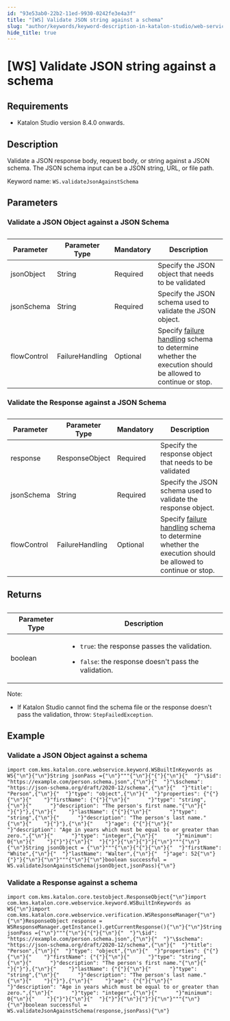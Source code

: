 ```yaml
---
id: "93e53ab0-22b2-11ed-9930-0242fe3e4a3f"
title: "[WS] Validate JSON string against a schema"
slug: "author/keywords/keyword-description-in-katalon-studio/web-service-keywords/ws-validate-json-string-against-a-schema"
hide_title: true
---
```


# <a id="id" class="anchor_top_offset"/><a id="ariaid-title1" class="anchor_top_offset"/>[WS] Validate JSON string against a schema


## Requirements

<div xmlns="http://www.w3.org/1999/xhtml" className="p"><ul className="ul"><li className="li"><p className="p">Katalon Studio version 8.4.0 onwards.</p></li></ul></div>

## <a id="id_1" class="anchor_top_offset"/>Description

<p xmlns="http://www.w3.org/1999/xhtml" className="p">Validate a JSON response body, request body, or string against a JSON schema. The JSON schema input can be a JSON string, URL, or file path.</p> 
<p xmlns="http://www.w3.org/1999/xhtml" className="p">Keyword name: <code className="ph codeph">WS.validateJsonAgainstSchema</code></p> 
    

## <a id="id_2" class="anchor_top_offset"/>Parameters

    
          

### <a id="id_3" class="anchor_top_offset"/>Validate a JSON Object against a JSON Schema

<table xmlns="http://www.w3.org/1999/xhtml" className="table"><caption /><thead className="thead"><tr className><th className="entry anchor_top_offset" id="id_3__entry__1">Parameter</th><th className="entry anchor_top_offset" id="id_3__entry__2">Parameter Type</th><th className="entry anchor_top_offset" id="id_3__entry__3">Mandatory</th><th className="entry anchor_top_offset" id="id_3__entry__4">Description</th></tr></thead><tbody className="tbody"><tr className><td className="entry" headers="id_3__entry__1 id_3__entry__2 id_3__entry__3 id_3__entry__4 ">jsonObject</td><td className="entry" headers="id_3__entry__1 id_3__entry__2 id_3__entry__3 id_3__entry__4 ">String</td><td className="entry" headers="id_3__entry__1 id_3__entry__2 id_3__entry__3 id_3__entry__4 ">Required</td><td className="entry" headers="id_3__entry__1 id_3__entry__2 id_3__entry__3 id_3__entry__4 ">Specify the JSON object that needs to be validated</td></tr><tr className><td className="entry" headers="id_3__entry__1 id_3__entry__2 id_3__entry__3 id_3__entry__4 ">jsonSchema</td><td className="entry" headers="id_3__entry__1 id_3__entry__2 id_3__entry__3 id_3__entry__4 ">String</td><td className="entry" headers="id_3__entry__1 id_3__entry__2 id_3__entry__3 id_3__entry__4 ">Required</td><td className="entry" headers="id_3__entry__1 id_3__entry__2 id_3__entry__3 id_3__entry__4 ">Specify the JSON schema used to validate the JSON object.</td></tr><tr className><td className="entry" headers="id_3__entry__1 id_3__entry__2 id_3__entry__3 id_3__entry__4 ">flowControl</td><td className="entry" headers="id_3__entry__1 id_3__entry__2 id_3__entry__3 id_3__entry__4 ">FailureHandling</td><td className="entry" headers="id_3__entry__1 id_3__entry__2 id_3__entry__3 id_3__entry__4 ">Optional</td><td className="entry" headers="id_3__entry__1 id_3__entry__2 id_3__entry__3 id_3__entry__4 ">Specify <a className="xref" href="/docs/maintenance/configure-failure-handling-settings-in-katalon-studio">failure           handling</a> schema to determine whether the execution should be         allowed to continue or stop.</td></tr></tbody></table> 

### <a id="id_4" class="anchor_top_offset"/>Validate the Response against a JSON Schema

<table xmlns="http://www.w3.org/1999/xhtml" className="table"><caption /><thead className="thead"><tr className><th className="entry anchor_top_offset" id="id_4__entry__1">Parameter</th><th className="entry anchor_top_offset" id="id_4__entry__2">Parameter Type</th><th className="entry anchor_top_offset" id="id_4__entry__3">Mandatory</th><th className="entry anchor_top_offset" id="id_4__entry__4">Description</th></tr></thead><tbody className="tbody"><tr className><td className="entry" headers="id_4__entry__1 id_4__entry__2 id_4__entry__3 id_4__entry__4 ">response</td><td className="entry" headers="id_4__entry__1 id_4__entry__2 id_4__entry__3 id_4__entry__4 ">ResponseObject</td><td className="entry" headers="id_4__entry__1 id_4__entry__2 id_4__entry__3 id_4__entry__4 ">Required</td><td className="entry" headers="id_4__entry__1 id_4__entry__2 id_4__entry__3 id_4__entry__4 ">Specify the response object that needs to be validated</td></tr><tr className><td className="entry" headers="id_4__entry__1 id_4__entry__2 id_4__entry__3 id_4__entry__4 ">jsonSchema</td><td className="entry" headers="id_4__entry__1 id_4__entry__2 id_4__entry__3 id_4__entry__4 ">String</td><td className="entry" headers="id_4__entry__1 id_4__entry__2 id_4__entry__3 id_4__entry__4 ">Required</td><td className="entry" headers="id_4__entry__1 id_4__entry__2 id_4__entry__3 id_4__entry__4 ">Specify the JSON schema used to validate the response object.</td></tr><tr className><td className="entry" headers="id_4__entry__1 id_4__entry__2 id_4__entry__3 id_4__entry__4 ">flowControl</td><td className="entry" headers="id_4__entry__1 id_4__entry__2 id_4__entry__3 id_4__entry__4 ">FailureHandling</td><td className="entry" headers="id_4__entry__1 id_4__entry__2 id_4__entry__3 id_4__entry__4 ">Optional</td><td className="entry" headers="id_4__entry__1 id_4__entry__2 id_4__entry__3 id_4__entry__4 ">Specify <a className="xref" href="/docs/maintenance/configure-failure-handling-settings-in-katalon-studio">failure handling</a> schema to determine whether the execution should be allowed to continue or stop.</td></tr></tbody></table> 

## <a id="id_5" class="anchor_top_offset"/>Returns

<table xmlns="http://www.w3.org/1999/xhtml" className="table"><caption /><colgroup><col style={{width: '100%'}} /><col /></colgroup><thead className="thead"><tr className><th className="entry anchor_top_offset" id="id_5__entry__1">Parameter Type</th><th className="entry anchor_top_offset" id="id_5__entry__2">Description</th></tr></thead><tbody className="tbody"><tr className><td className="entry" headers="id_5__entry__1 id_5__entry__2 ">boolean</td><td className="entry" headers="id_5__entry__1 id_5__entry__2 "><ul className="ul"><li className="li"><code className="ph codeph">true</code>: the response passes the validation.</li><li className="li"><p className="p"><code className="ph codeph">false</code>: the response doesn't pass the validation.</p></li></ul></td></tr></tbody></table> 
<div xmlns="http://www.w3.org/1999/xhtml" className="note note note_note"><span className="note__title">Note:</span> <ul className="ul"><li className="li"><p className="p">If Katalon Studio cannot find the schema file or the response doesn't pass the validation, throw: <code className="ph codeph">StepFailedException</code>.</p></li></ul></div>

## <a id="concept-2382" class="anchor_top_offset"/>Example


### <a id="id_7" class="anchor_top_offset"/>Validate a JSON Object against a schema

<pre xmlns="http://www.w3.org/1999/xhtml" className="pre codeblock"><code>import com.kms.katalon.core.webservice.keyword.WSBuiltInKeywords as WS{"\n"}{"\n"}String jsonPass ={"\n"}"""{"\n"}{"{"}{"\n"}{"  "}"\$id": "https://example.com/person.schema.json",{"\n"}{"  "}"\$schema": "https://json-schema.org/draft/2020-12/schema",{"\n"}{"  "}"title": "Person",{"\n"}{"  "}"type": "object",{"\n"}{"  "}"properties": {"{"}{"\n"}{"    "}"firstName": {"{"}{"\n"}{"      "}"type": "string",{"\n"}{"      "}"description": "The person's first name."{"\n"}{"    "}{"}"},{"\n"}{"    "}"lastName": {"{"}{"\n"}{"      "}"type": "string",{"\n"}{"      "}"description": "The person's last name."{"\n"}{"    "}{"}"},{"\n"}{"    "}"age": {"{"}{"\n"}{"      "}"description": "Age in years which must be equal to or greater than zero.",{"\n"}{"      "}"type": "integer",{"\n"}{"      "}"minimum": 0{"\n"}{"    "}{"}"}{"\n"}{"  "}{"}"}{"\n"}{"}"}{"\n"}"""{"\n"}{"\n"}String jsonObject = {"\n"}"""{"\n"}{"{"}{"\n"}{"  "}"firstName": "White",{"\n"}{"  "}"lastName": "Walter",{"\n"}{"  "}"age": 52{"\n"}{"}"}{"\n"}{"\n"}"""{"\n"}{"\n"}boolean successful = WS.validateJsonAgainstSchema(jsonObject,jsonPass){"\n"}</code></pre> 

### <a id="id_8" class="anchor_top_offset"/>Validate a Response against a schema

<pre xmlns="http://www.w3.org/1999/xhtml" className="pre codeblock"><code>import com.kms.katalon.core.testobject.ResponseObject{"\n"}import com.kms.katalon.core.webservice.keyword.WSBuiltInKeywords as WS{"\n"}import com.kms.katalon.core.webservice.verification.WSResponseManager{"\n"}{"\n"}ResponseObject response = WSResponseManager.getInstance().getCurrentResponse(){"\n"}{"\n"}String jsonPass ={"\n"}"""{"\n"}{"{"}{"\n"}{"  "}"\$id": "https://example.com/person.schema.json",{"\n"}{"  "}"\$schema": "https://json-schema.org/draft/2020-12/schema",{"\n"}{"  "}"title": "Person",{"\n"}{"  "}"type": "object",{"\n"}{"  "}"properties": {"{"}{"\n"}{"    "}"firstName": {"{"}{"\n"}{"      "}"type": "string",{"\n"}{"      "}"description": "The person's first name."{"\n"}{"    "}{"}"},{"\n"}{"    "}"lastName": {"{"}{"\n"}{"      "}"type": "string",{"\n"}{"      "}"description": "The person's last name."{"\n"}{"    "}{"}"},{"\n"}{"    "}"age": {"{"}{"\n"}{"      "}"description": "Age in years which must be equal to or greater than zero.",{"\n"}{"      "}"type": "integer",{"\n"}{"      "}"minimum": 0{"\n"}{"    "}{"}"}{"\n"}{"  "}{"}"}{"\n"}{"}"}{"\n"}"""{"\n"}{"\n"}boolean successful = WS.validateJsonAgainstSchema(response,jsonPass){"\n"}</code></pre> 
